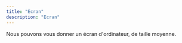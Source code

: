 ```yaml
---
title: "Ecran"
description: "Ecran"
---
```


Nous pouvons vous donner un écran d'ordinateur, de taille moyenne.